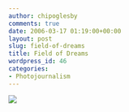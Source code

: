 ```yaml
---
author: chipoglesby
comments: true
date: 2006-03-17 01:19:00+00:00
layout: post
slug: field-of-dreams
title: Field of Dreams
wordpress_id: 46
categories:
- Photojournalism
---
```


[![](http://photos1.blogger.com/blogger/3124/2183/400/field.jpg)](http://photos1.blogger.com/blogger/3124/2183/1600/field.jpg)
